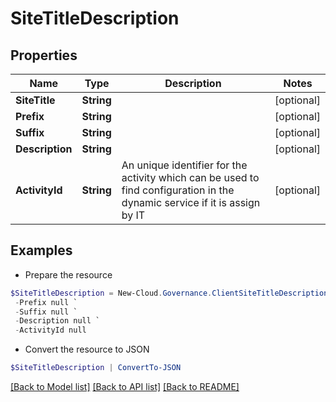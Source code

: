 # SiteTitleDescription
## Properties

Name | Type | Description | Notes
------------ | ------------- | ------------- | -------------
**SiteTitle** | **String** |  | [optional] 
**Prefix** | **String** |  | [optional] 
**Suffix** | **String** |  | [optional] 
**Description** | **String** |  | [optional] 
**ActivityId** | **String** | An unique identifier for the activity which can be used to find configuration in the dynamic service if it is assign by IT | [optional] 

## Examples

- Prepare the resource
```powershell
$SiteTitleDescription = New-Cloud.Governance.ClientSiteTitleDescription  -SiteTitle null `
 -Prefix null `
 -Suffix null `
 -Description null `
 -ActivityId null
```

- Convert the resource to JSON
```powershell
$SiteTitleDescription | ConvertTo-JSON
```

[[Back to Model list]](../README.md#documentation-for-models) [[Back to API list]](../README.md#documentation-for-api-endpoints) [[Back to README]](../README.md)

